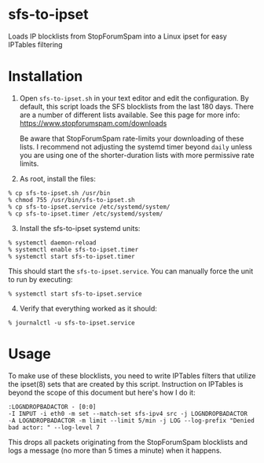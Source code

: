 # sfs-to-ipset
Loads IP blocklists from StopForumSpam into a Linux ipset for easy IPTables filtering

# Installation
1. Open `sfs-to-ipset.sh` in your text editor and edit the configuration.  By default, this script loads the SFS blocklists from the last 180 days.  There are a number of different lists available.  See this page for more info:  https://www.stopforumspam.com/downloads  

   Be aware that StopForumSpam rate-limits your downloading of these lists.  I recommend not adjusting the systemd timer beyond `daily` unless you are using one of the shorter-duration lists with more permissive rate limits.

2. As root, install the files:
```
% cp sfs-to-ipset.sh /usr/bin
% chmod 755 /usr/bin/sfs-to-ipset.sh
% cp sfs-to-ipset.service /etc/systemd/system/
% cp sfs-to-ipset.timer /etc/systemd/system/
```
3. Install the sfs-to-ipset systemd units:
```
% systemctl daemon-reload
% systemctl enable sfs-to-ipset.timer
% systemctl start sfs-to-ipset.timer
```
This should start the `sfs-to-ipset.service`.  You can manually force the unit to run by executing:
```
% systemctl start sfs-to-ipset.service
```
4. Verify that everything worked as it should:
```
% journalctl -u sfs-to-ipset.service
```

# Usage
To make use of these blocklists, you need to write IPTables filters that utilize the ipset(8) sets that are created by this script.  Instruction on IPTables is beyond the scope of this document but here's how I do it:
```
:LOGNDROPBADACTOR - [0:0]
-I INPUT -i eth0 -m set --match-set sfs-ipv4 src -j LOGNDROPBADACTOR
-A LOGNDROPBADACTOR -m limit --limit 5/min -j LOG --log-prefix "Denied bad actor: " --log-level 7
```
This drops all packets originating from the StopForumSpam blocklists and logs a message (no more than 5 times a minute) when it happens.
